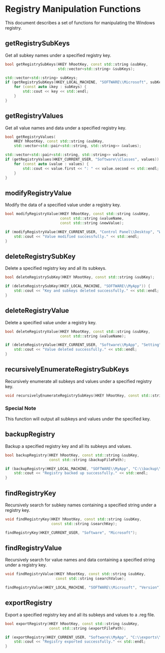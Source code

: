 # Registry Manipulation Functions

This document describes a set of functions for manipulating the Windows registry.

## getRegistrySubKeys

Get all subkey names under a specified registry key.

```cpp
bool getRegistrySubKeys(HKEY hRootKey, const std::string &subKey,
                        std::vector<std::string> &subKeys);
```

```cpp
std::vector<std::string> subKeys;
if (getRegistrySubKeys(HKEY_LOCAL_MACHINE, "SOFTWARE\\Microsoft", subKeys)) {
    for (const auto &key : subKeys) {
        std::cout << key << std::endl;
    }
}
```

## getRegistryValues

Get all value names and data under a specified registry key.

```cpp
bool getRegistryValues(
    HKEY hRootKey, const std::string &subKey,
    std::vector<std::pair<std::string, std::string>> &values);
```

```cpp
std::vector<std::pair<std::string, std::string>> values;
if (getRegistryValues(HKEY_CURRENT_USER, "Software\\Classes", values)) {
    for (const auto &value : values) {
        std::cout << value.first << ": " << value.second << std::endl;
    }
}
```

## modifyRegistryValue

Modify the data of a specified value under a registry key.

```cpp
bool modifyRegistryValue(HKEY hRootKey, const std::string &subKey,
                         const std::string &valueName,
                         const std::string &newValue);
```

```cpp
if (modifyRegistryValue(HKEY_CURRENT_USER, "Control Panel\\Desktop", "Wallpaper", "new_wallpaper.jpg")) {
    std::cout << "Value modified successfully." << std::endl;
}
```

## deleteRegistrySubKey

Delete a specified registry key and all its subkeys.

```cpp
bool deleteRegistrySubKey(HKEY hRootKey, const std::string &subKey);
```

```cpp
if (deleteRegistrySubKey(HKEY_LOCAL_MACHINE, "SOFTWARE\\MyApp")) {
    std::cout << "Key and subkeys deleted successfully." << std::endl;
}
```

## deleteRegistryValue

Delete a specified value under a registry key.

```cpp
bool deleteRegistryValue(HKEY hRootKey, const std::string &subKey,
                         const std::string &valueName);
```

```cpp
if (deleteRegistryValue(HKEY_CURRENT_USER, "Software\\MyApp", "Setting")) {
    std::cout << "Value deleted successfully." << std::endl;
}
```

## recursivelyEnumerateRegistrySubKeys

Recursively enumerate all subkeys and values under a specified registry key.

```cpp
void recursivelyEnumerateRegistrySubKeys(HKEY hRootKey, const std::string &subKey);
```

### Special Note

This function will output all subkeys and values under the specified key.

## backupRegistry

Backup a specified registry key and all its subkeys and values.

```cpp
bool backupRegistry(HKEY hRootKey, const std::string &subKey,
                    const std::string &backupFilePath);
```

```cpp
if (backupRegistry(HKEY_LOCAL_MACHINE, "SOFTWARE\\MyApp", "C:\\backup\\myapp_backup.reg")) {
    std::cout << "Registry backed up successfully." << std::endl;
}
```

## findRegistryKey

Recursively search for subkey names containing a specified string under a registry key.

```cpp
void findRegistryKey(HKEY hRootKey, const std::string &subKey,
                     const std::string &searchKey);
```

```cpp
findRegistryKey(HKEY_CURRENT_USER, "Software", "Microsoft");
```

## findRegistryValue

Recursively search for value names and data containing a specified string under a registry key.

```cpp
void findRegistryValue(HKEY hRootKey, const std::string &subKey,
                       const std::string &searchValue);
```

```cpp
findRegistryValue(HKEY_LOCAL_MACHINE, "SOFTWARE\\Microsoft", "Version");
```

## exportRegistry

Export a specified registry key and all its subkeys and values to a .reg file.

```cpp
bool exportRegistry(HKEY hRootKey, const std::string &subKey,
                    const std::string &exportFilePath);
```

```cpp
if (exportRegistry(HKEY_CURRENT_USER, "Software\\MyApp", "C:\\exports\\myapp_export.reg")) {
    std::cout << "Registry exported successfully." << std::endl;
}
```
